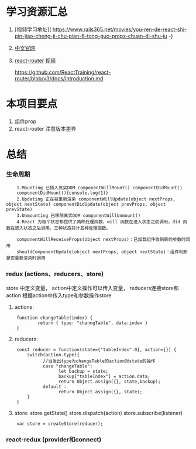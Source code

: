 # 学习资源汇总


1. [视频学习地址](
https://www.rails365.net/movies/you-ren-de-react-shi-pin-jiao-cheng-ji-chu-pian-6-tong-guo-props-chuan-di-shu-ju -)


2. [中文官网](https://react.docschina.org/docs/)

3. [react-router](http://react-guide.github.io)
   [视频](https://www.rails365.net/movies/qing-song-react-router-01-jie-shao)

   https://github.com/ReactTraining/react-router/blob/v3/docs/Introduction.md

# 本项目要点

1. 组件prop
2. react-router  注意版本差异


# 总结
### 生命周期
```
    1.Mounting 已插入真实DOM componentWillMount() componentDidMount()
    componentDidMount(){console.log(1)}
    2.Updating 正在被重新渲染 componentWillUpdate(object nextProps, object nextState) componentDidUpdate(object prevProps, object prevState)
    3.Unmounting 已移除真实DOM componentWillUnmount()
    4.React 为每个状态都提供了两种处理函数，will 函数在进入状态之前调用，did 函数在进入状态之后调用，三种状态共计五种处理函数。

    componentWillReceiveProps(object nextProps)：已加载组件收到新的参数时调用
    shouldComponentUpdate(object nextProps, object nextState)：组件判断是否重新渲染时调用
```   
### redux (actions、reducers、store)
store 中定义变量，
action中定义操作可以传入变量，
reducers连接store和action 根据action中传入type和参数操作store
1. actions:
```
    function changeTable(index) {
            return { type: "channgTable", data:index }
    }
```

2. reducers:
```
    const reducer = function(state={"tableIndex":0}, action={}) {
        switch(action.type){
              //当发出type为changeTable的action对state的操作
              case "changeTable":
                    let backup = state;
                    backup["tableIndex"] = action.data;
                    return Object.assign({}, state,backup);
              default :
                    return Object.assign({}, state);
        }
    }

```

3. store:
store.getState()
store.dispatch(action)
store.subscribe(listener)
```
    var store = createStore(reducer);
```

### react-redux  (provider和connect)
